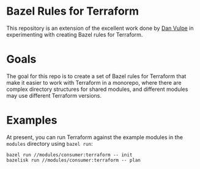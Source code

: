 # Bazel Rules for Terraform

This repository is an extension of the excellent work done by [Dan Vulpe](https://github.com/dvulpe) in experimenting with
creating Bazel rules for Terraform.

# Goals

The goal for this repo is to create a set of Bazel rules for Terraform that make it easier to work with Terraform in a monorepo,
where there are complex directory structures for shared modules, and different modules may use different Terraform versions.

# Examples

At present, you can run Terraform against the example modules in the `modules` directory using `bazel run`:

```
bazel run //modules/consumer:terraform -- init
bazelisk run //modules/consumer:terraform -- plan
```